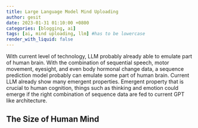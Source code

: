 ```yaml
---
title: Large Language Model Mind Uploading
author: gesit
date: 2023-01-31 01:10:00 +0800
categories: [blogging, ai]
tags: [ai, mind uploading, llm] #has to be lowercase
render_with_liquid: false
---
```


With current level of technology, LLM probably already able to emulate part of human brain. With the combination of sequential speech, motor movement, eyesight, and even body hormonal change data, a sequence prediction model probably can emulate some part of human brain. Current LLM already show many emergent properties. Emergent property that is crucial to human cognition, things such as thinking and emotion could emerge if the right combination of sequence data are fed to current GPT like architecture.


## The Size of Human Mind































